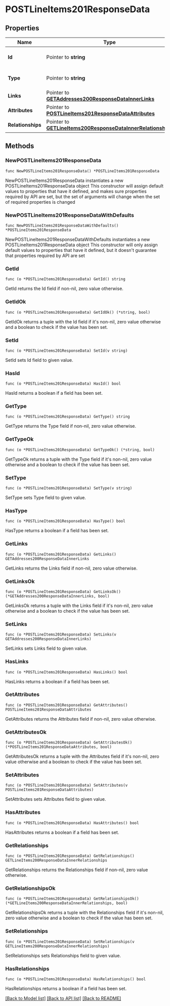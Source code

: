 # POSTLineItems201ResponseData

## Properties

Name | Type | Description | Notes
------------ | ------------- | ------------- | -------------
**Id** | Pointer to **string** | The resource&#39;s id | [optional] 
**Type** | Pointer to **string** | The resource&#39;s type | [optional] [default to "line_items"]
**Links** | Pointer to [**GETAddresses200ResponseDataInnerLinks**](GETAddresses200ResponseDataInnerLinks.md) |  | [optional] 
**Attributes** | Pointer to [**POSTLineItems201ResponseDataAttributes**](POSTLineItems201ResponseDataAttributes.md) |  | [optional] 
**Relationships** | Pointer to [**GETLineItems200ResponseDataInnerRelationships**](GETLineItems200ResponseDataInnerRelationships.md) |  | [optional] 

## Methods

### NewPOSTLineItems201ResponseData

`func NewPOSTLineItems201ResponseData() *POSTLineItems201ResponseData`

NewPOSTLineItems201ResponseData instantiates a new POSTLineItems201ResponseData object
This constructor will assign default values to properties that have it defined,
and makes sure properties required by API are set, but the set of arguments
will change when the set of required properties is changed

### NewPOSTLineItems201ResponseDataWithDefaults

`func NewPOSTLineItems201ResponseDataWithDefaults() *POSTLineItems201ResponseData`

NewPOSTLineItems201ResponseDataWithDefaults instantiates a new POSTLineItems201ResponseData object
This constructor will only assign default values to properties that have it defined,
but it doesn't guarantee that properties required by API are set

### GetId

`func (o *POSTLineItems201ResponseData) GetId() string`

GetId returns the Id field if non-nil, zero value otherwise.

### GetIdOk

`func (o *POSTLineItems201ResponseData) GetIdOk() (*string, bool)`

GetIdOk returns a tuple with the Id field if it's non-nil, zero value otherwise
and a boolean to check if the value has been set.

### SetId

`func (o *POSTLineItems201ResponseData) SetId(v string)`

SetId sets Id field to given value.

### HasId

`func (o *POSTLineItems201ResponseData) HasId() bool`

HasId returns a boolean if a field has been set.

### GetType

`func (o *POSTLineItems201ResponseData) GetType() string`

GetType returns the Type field if non-nil, zero value otherwise.

### GetTypeOk

`func (o *POSTLineItems201ResponseData) GetTypeOk() (*string, bool)`

GetTypeOk returns a tuple with the Type field if it's non-nil, zero value otherwise
and a boolean to check if the value has been set.

### SetType

`func (o *POSTLineItems201ResponseData) SetType(v string)`

SetType sets Type field to given value.

### HasType

`func (o *POSTLineItems201ResponseData) HasType() bool`

HasType returns a boolean if a field has been set.

### GetLinks

`func (o *POSTLineItems201ResponseData) GetLinks() GETAddresses200ResponseDataInnerLinks`

GetLinks returns the Links field if non-nil, zero value otherwise.

### GetLinksOk

`func (o *POSTLineItems201ResponseData) GetLinksOk() (*GETAddresses200ResponseDataInnerLinks, bool)`

GetLinksOk returns a tuple with the Links field if it's non-nil, zero value otherwise
and a boolean to check if the value has been set.

### SetLinks

`func (o *POSTLineItems201ResponseData) SetLinks(v GETAddresses200ResponseDataInnerLinks)`

SetLinks sets Links field to given value.

### HasLinks

`func (o *POSTLineItems201ResponseData) HasLinks() bool`

HasLinks returns a boolean if a field has been set.

### GetAttributes

`func (o *POSTLineItems201ResponseData) GetAttributes() POSTLineItems201ResponseDataAttributes`

GetAttributes returns the Attributes field if non-nil, zero value otherwise.

### GetAttributesOk

`func (o *POSTLineItems201ResponseData) GetAttributesOk() (*POSTLineItems201ResponseDataAttributes, bool)`

GetAttributesOk returns a tuple with the Attributes field if it's non-nil, zero value otherwise
and a boolean to check if the value has been set.

### SetAttributes

`func (o *POSTLineItems201ResponseData) SetAttributes(v POSTLineItems201ResponseDataAttributes)`

SetAttributes sets Attributes field to given value.

### HasAttributes

`func (o *POSTLineItems201ResponseData) HasAttributes() bool`

HasAttributes returns a boolean if a field has been set.

### GetRelationships

`func (o *POSTLineItems201ResponseData) GetRelationships() GETLineItems200ResponseDataInnerRelationships`

GetRelationships returns the Relationships field if non-nil, zero value otherwise.

### GetRelationshipsOk

`func (o *POSTLineItems201ResponseData) GetRelationshipsOk() (*GETLineItems200ResponseDataInnerRelationships, bool)`

GetRelationshipsOk returns a tuple with the Relationships field if it's non-nil, zero value otherwise
and a boolean to check if the value has been set.

### SetRelationships

`func (o *POSTLineItems201ResponseData) SetRelationships(v GETLineItems200ResponseDataInnerRelationships)`

SetRelationships sets Relationships field to given value.

### HasRelationships

`func (o *POSTLineItems201ResponseData) HasRelationships() bool`

HasRelationships returns a boolean if a field has been set.


[[Back to Model list]](../README.md#documentation-for-models) [[Back to API list]](../README.md#documentation-for-api-endpoints) [[Back to README]](../README.md)



